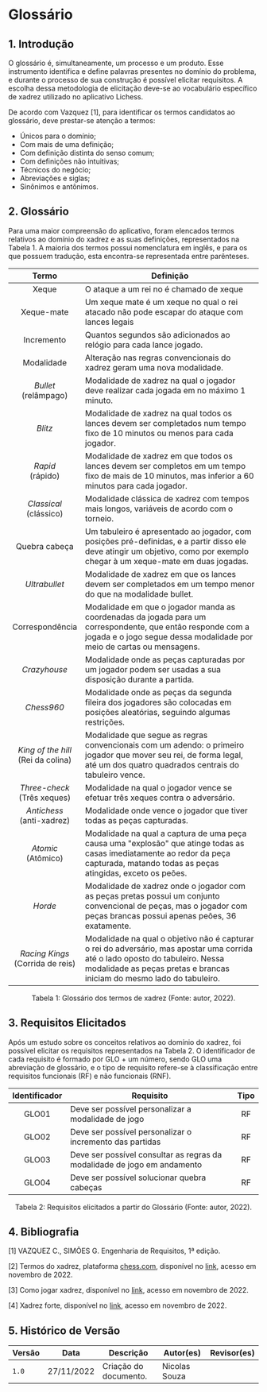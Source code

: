 # Glossário

## 1. Introdução

O glossário é, simultaneamente, um processo e um produto. Esse instrumento identifica e define palavras presentes no domínio do problema, e durante o processo de sua construção é possível elicitar requisitos. A escolha dessa metodologia de elicitação deve-se ao vocabulário específico de xadrez utilizado no aplicativo Lichess.

De acordo com Vazquez [1], para identificar os termos candidatos ao glossário, deve prestar-se atenção a termos:

- Únicos para o domínio;
- Com mais de uma definição;
- Com definição distinta do senso comum;
- Com definições não intuitivas;
- Técnicos do negócio;
- Abreviações e siglas;
- Sinônimos e antônimos.

## 2. Glossário

Para uma maior compreensão do aplicativo, foram elencados termos relativos ao domínio do xadrez e as suas definições, representados na Tabela 1. A maioria dos termos possui nomenclatura em inglês, e para os que possuem tradução, esta encontra-se representada entre parênteses.

| Termo | Definição |
| :-: | - |
| Xeque | O ataque a um rei no é chamado de xeque |
| Xeque-mate | Um xeque mate é um xeque no qual o rei atacado não pode escapar do ataque com lances legais|
| Incremento | Quantos segundos são adicionados ao relógio para cada lance jogado. |
| Modalidade | Alteração nas regras convencionais do xadrez geram uma nova modalidade. |
| _Bullet_ <br/> (relâmpago) | Modalidade de xadrez na qual o jogador deve realizar cada jogada em no máximo 1 minuto. |
| _Blitz_ | Modalidade de xadrez na qual todos os lances devem ser completados num tempo fixo de 10 minutos ou menos para cada jogador. |
| _Rapid_ <br/>(rápido) | Modalidade de xadrez em que todos os lances devem ser completos em um tempo fixo de mais de 10 minutos, mas inferior a 60 minutos para cada jogador. |
| _Classical_ <br/>(clássico) | Modalidade clássica de xadrez com tempos mais longos, variáveis de acordo com o torneio. |
| Quebra cabeça | Um tabuleiro é apresentado ao jogador, com posições pré-definidas, e a partir disso ele deve atingir um objetivo, como por exemplo chegar à um xeque-mate em duas jogadas. |
| _Ultrabullet_ | Modalidade de xadrez em que os lances devem ser completados em um tempo menor do que na modalidade bullet. |
| Correspondência | Modalidade em que o jogador manda as coordenadas da jogada para um correspondente, que então responde com a jogada e o jogo segue dessa modalidade por meio de cartas ou mensagens. |
| _Crazyhouse_ | Modalidade onde as peças capturadas por um jogador podem ser usadas a sua disposição durante a partida. |
| _Chess960_ | Modalidade onde as peças da segunda fileira dos jogadores são colocadas em posições aleatórias, seguindo algumas restrições. |
| _King of the hill_ <br/>(Rei da colina) | Modalidade que segue as regras convencionais com um adendo: o primeiro jogador que mover seu rei, de forma legal, até um dos quatro quadrados centrais do tabuleiro vence. |
| _Three-check_ <br/>(Três xeques) | Modalidade na qual o jogador vence se efetuar três xeques contra o adversário.  |
| _Antichess_ <br/>(anti-xadrez) | Modalidade onde vence o jogador que tiver todas as peças capturadas. |
| _Atomic_ <br/>(Atômico) | Modalidade na qual a captura de uma peça causa uma "explosão" que atinge todas as casas imediatamente ao redor da peça capturada, matando todas as peças atingidas, exceto os peões. |
| _Horde_ | Modalidade de xadrez onde o jogador com as peças pretas possui um conjunto convencional de peças, mas o jogador com peças brancas possui apenas peões, 36 exatamente. |
| _Racing Kings_ <br/>(Corrida de reis) | Modalidade na qual o objetivo não é capturar o rei do adversário, mas apostar uma corrida até o lado oposto do tabuleiro. Nessa modalidade as peças pretas e brancas iniciam do mesmo lado do tabuleiro. |

<div style="text-align: center">
<p> Tabela 1: Glossário dos termos de xadrez (Fonte: autor, 2022).</p>
</div>

## 3. Requisitos Elicitados

Após um estudo sobre os conceitos relativos ao domínio do xadrez, foi possível elicitar os requisitos representados na Tabela 2. O identificador de cada requisito é formado por GLO + um número, sendo GLO uma abreviação de glossário, e o tipo de requisito refere-se à classificação entre requisitos funcionais (RF) e não funcionais (RNF).

| Identificador | Requisito | Tipo |
| :---: | - | :-: |
| GLO01 | Deve ser possível personalizar a modalidade de jogo                      | RF  |
| GLO02 | Deve ser possível personalizar o incremento das partidas                 | RF  |
| GLO03 | Deve ser possível consultar as regras da modalidade de jogo em andamento | RF  |
| GLO04 | Deve ser possível solucionar quebra cabeças                              | RF  |
<div style="text-align: center">
<p> Tabela 2: Requisitos elicitados a partir do Glossário (Fonte: autor, 2022).</p>
</div>

## 4. Bibliografia

[1] VAZQUEZ C., SIMÕES G. Engenharia de Requisitos, 1ª edição.

[2] Termos do xadrez, plataforma [chess.com](https://chess.com), disponível no [link](https://www.chess.com/pt-BR/terms/), acesso em novembro de 2022.

[3] Como jogar xadrez, disponível no [link](https://comojogarxadrez.com.br/), acesso em novembro de 2022.

[4] Xadrez forte, disponível no [link](https://www.xadrezforte.com.br), acesso em novembro de 2022.

## 5. Histórico de Versão

| Versão | Data       | Descrição                          | Autor(es)     |  Revisor(es)  |
| ------ | ---------- | ---------------------------------- | ------------- | ------------- |
| `1.0`  | 27/11/2022 | Criação do documento.              | Nicolas Souza |               |
